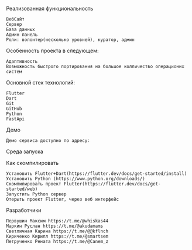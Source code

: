 Реализованная функциональность

    ВебСайт
    Сервер
    База данных
    Админ панель
    Роли: волонтер(несколько уровней), куратор, админ

Особенность проекта в следующем:

    Адаптивность
    Возможность быстрого портирования на большое колличество операционнх систем

Основной стек технологий:

    Flutter
    Dart
    Git
    GitHub
    Python
    FastApi

Демо

    Демо сервиса доступно по адресу: 

Среда запуска
    
    
    
Как скомпилировать

    Установить Flutter+Dart(https://flutter.dev/docs/get-started/install)
    Установить Python (https://www.python.org/downloads/)
    Скомпилировать проект Flutter(https://flutter.dev/docs/get-started/web)
    Запустить Python сервер
    Отерыть проект Flutter, через веб интерфейс

Разработчики

    Первушин Максим https://t.me/@whiskas44
    Маркин Руслан https://t.me/@akudamams
    Светличная Карина https://t.me/@@kflnch   
    Кириченко Кирилл https://t.me/@smartsem
    Петрученко Рената https://t.me/@Canem_z
